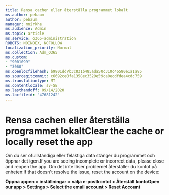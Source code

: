 ```yaml
---
title: Rensa cachen eller återställa programmet lokalt
ms.author: pebaum
author: pebaum
manager: mnirkhe
ms.audience: Admin
ms.topic: article
ms.service: o365-administration
ROBOTS: NOINDEX, NOFOLLOW
localization_priority: Normal
ms.collection: Adm_O365
ms.custom:
- "9001099"
- "3060"
ms.openlocfilehash: b9801dd7b3c831b485ada50c310c46580e1a1a85
ms.sourcegitcommit: c6692ce0fa1358ec3529e59ca0ecdfdea4cdc759
ms.translationtype: MT
ms.contentlocale: sv-SE
ms.lasthandoff: 09/14/2020
ms.locfileid: "47681242"
---
```

# <a name="clear-the-cache-or-locally-reset-the-app"></a><span data-ttu-id="a0d84-102">Rensa cachen eller återställa programmet lokalt</span><span class="sxs-lookup"><span data-stu-id="a0d84-102">Clear the cache or locally reset the app</span></span>

<span data-ttu-id="a0d84-103">Om du ser ofullständiga eller felaktiga data stänger du programmet och öppnar det igen.</span><span class="sxs-lookup"><span data-stu-id="a0d84-103">If you are seeing incomplete or incorrect data, please close and reopen the app.</span></span>  <span data-ttu-id="a0d84-104">Om det inte löser problemet återställer du kontot på enheten:</span><span class="sxs-lookup"><span data-stu-id="a0d84-104">If that doesn't resolve the issue, reset the account on the device:</span></span> 

<span data-ttu-id="a0d84-105">**Öppna appen > inställningar > välja e-postkontot > Återställ konto**</span><span class="sxs-lookup"><span data-stu-id="a0d84-105">**Open our app > Settings > Select the email account > Reset Account**</span></span>